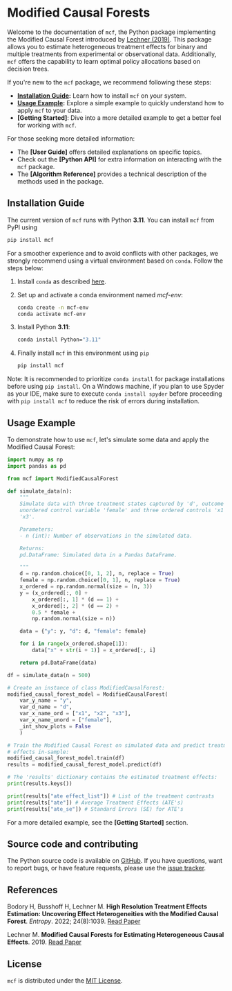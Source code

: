 # Modified Causal Forests

Welcome to the documentation of `mcf`, the Python package implementing the Modified Causal Forest introduced by [Lechner (2019)](https://doi.org/10.48550/arXiv.1812.09487). This package allows you to estimate heterogeneous treatment effects for binary and multiple treatments from experimental or observational data. Additionally, `mcf` offers the capability to learn optimal policy allocations based on decision trees.

If you're new to the `mcf` package, we recommend following these steps:

- **[Installation Guide](#installation-guide):** Learn how to install `mcf` on your system.
- **[Usage Example](#usage-example):** Explore a simple example to quickly understand how to apply `mcf` to your data.
- **[Getting Started]**: Dive into a more detailed example to get a better feel for working with `mcf`.

For those seeking more detailed information:

- The **[User Guide]** offers detailed explanations on specific topics.
- Check out the **[Python API]** for extra information on interacting with the `mcf` package.
- The **[Algorithm Reference]** provides a technical description of the methods used in the package.

## Installation Guide

The current version of `mcf` runs with Python **3.11**. You can install `mcf` from PyPI using

```bash
pip install mcf
```

For a smoother experience and to avoid conflicts with other packages, we strongly recommend using a virtual environment based on `conda`. Follow the steps below:

1. Install `conda` as described [here](https://docs.conda.io/projects/conda/en/latest/user-guide/install/).

2. Set up and activate a conda environment named *mcf-env*:

      ```bash
      conda create -n mcf-env
      conda activate mcf-env
      ```

3. Install Python **3.11**:

    ```bash
    conda install Python="3.11"
    ```

4. Finally install `mcf` in this environment using `pip`

    ```bash
    pip install mcf
    ```

Note: It is recommended to prioritize `conda install` for package installations before using `pip install`. On a Windows machine, if you plan to use Spyder as your IDE, make sure to execute `conda install spyder` before proceeding with `pip install mcf` to reduce the risk of errors during installation.

## Usage Example

To demonstrate how to use `mcf`, let's simulate some data and apply the Modified Causal Forest:

```python
import numpy as np
import pandas as pd

from mcf import ModifiedCausalForest

def simulate_data(n):
    """
    Simulate data with three treatment states captured by 'd', outcome 'y',
    unordered control variable 'female' and three ordered controls 'x1', 'x2',
    'x3'.

    Parameters:
    - n (int): Number of observations in the simulated data.

    Returns:
    pd.DataFrame: Simulated data in a Pandas DataFrame.

    """
    d = np.random.choice([0, 1, 2], n, replace = True)
    female = np.random.choice([0, 1], n, replace = True)
    x_ordered = np.random.normal(size = (n, 3))
    y = (x_ordered[:, 0] +
        x_ordered[:, 1] * (d == 1) +
        x_ordered[:, 2] * (d == 2) +
        0.5 * female +
        np.random.normal(size = n))

    data = {"y": y, "d": d, "female": female}

    for i in range(x_ordered.shape[1]):
        data["x" + str(i + 1)] = x_ordered[:, i]

    return pd.DataFrame(data)

df = simulate_data(n = 500)

# Create an instance of class ModifiedCausalForest:
modified_causal_forest_model = ModifiedCausalForest(
    var_y_name = "y",
    var_d_name = "d",
    var_x_name_ord = ["x1", "x2", "x3"],
    var_x_name_unord = ["female"],
    _int_show_plots = False
    )

# Train the Modified Causal Forest on simulated data and predict treatment
# effects in-sample:
modified_causal_forest_model.train(df)
results = modified_causal_forest_model.predict(df)

# The 'results' dictionary contains the estimated treatment effects:
print(results.keys())

print(results["ate effect_list"]) # List of the treatment contrasts
print(results["ate"]) # Average Treatment Effects (ATE's)
print(results["ate_se"]) # Standard Errors (SE) for ATE's
```

For a more detailed example, see the **[Getting Started]** section.

## Source code and contributing

The Python source code is available on [GitHub](https://github.com/MCFpy/mcf). If you have questions, want to report bugs, or have feature requests, please use the [issue tracker](https://github.com/MCFpy/mcf/issues).

## References

Bodory H, Busshoff H, Lechner M. **High Resolution Treatment Effects Estimation: Uncovering Effect Heterogeneities with the Modified Causal Forest**. *Entropy*. 2022; 24(8):1039.
[Read Paper](https://doi.org/10.3390/e24081039)

Lechner M. **Modified Causal Forests for Estimating Heterogeneous Causal Effects**. 2019. [Read Paper](https://doi.org/10.48550/arXiv.1812.09487)

## License

`mcf` is distributed under the [MIT License](https://github.com/MCFpy/mcf?tab=MIT-1-ov-file#readme).
